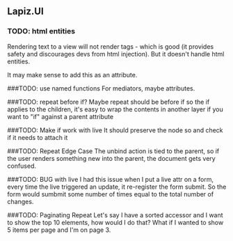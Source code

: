## Lapiz.UI

### TODO: html entities
Rendering text to a view will not render tags - which is good (it provides safety and discourages devs from html injection). But it doesn't handle html entities.

It may make sense to add this as an attribute.

###TODO: use named functions
For mediators, maybe attributes.

###TODO: repeat before if?
Maybe repeat should be before if so the if applies to the children, it's easy to wrap the contents in another layer if you want to "if" against a parent attribute

###TODO: Make if work with live
It should preserve the node so and check if it needs to attach it

###TODO: Repeat Edge Case
The unbind action is tied to the parent, so if the user renders something new into the parent, the document gets very confused.

###TODO: BUG with live
I had this issue when I put a live attr on a form, every time the live triggered an update, it re-register the form submit. So the form would sumbmit some number of times equal to the total number of changes.

###TODO: Paginating Repeat
Let's say I have a sorted accessor and I want to show the top 10 elements, how
would I do that? What if I wanted to show 5 items per page and I'm on page 3.